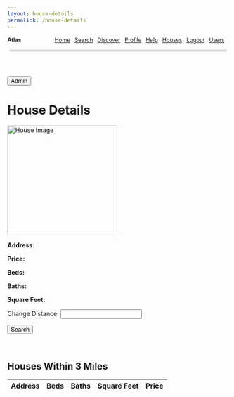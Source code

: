 ```yaml
---
layout: house-details
permalink: /house-details
---
```


<html>

<head>
    <link rel="stylesheet" type="text/css" href="assets/css/style.css">
    <style>
      .site-header ul {
          list-style: none;
          padding: 0;
          display: flex;
          justify-content: left;
      }
      .site-header ul li {
        margin-right: 10px;
        font-size: 90%;
      }
      .site-header ul li:first-child {
          margin-right: auto;
      }
      .nart-movies {
          font-weight: bold; /* Optionally, make the text bold */
      }
      .navbarclass {
        max-width: 100%;
      }
      .square {
        height: 5px;
        width: 98%;
        margin: auto;
        background-color: #dcdcdc;
      }
  </style>
</head>
 <body>
    <header class="site-header">
      <div id="header">
        <nav class="navbarclass">
          <ul>
            <li class="nart-movies">Atlas</li>
            <li class="fork"><a href="{{site.baseurl}}/">Home</a></li>
            <li class="fork"><a href="{{site.baseurl}}/search"> Search</a></li>
            <li class="title"><a href="{{site.baseurl}}/discover">Discover</a></li>
            <li class="title"><a href="{{site.baseurl}}/profile">Profile</a></li>
            <li class="title"><a href="{{site.baseurl}}/help">Help</a></li>
            <li class="title"><a href="{{site.baseurl}}/house">Houses</a></li>
            <li class="title"><a href="{{site.baseurl}}/logout">Logout</a></li>
            <li class="title"><a href="{{site.baseurl}}/display">Users</a></li>
          </ul>
        </nav>
        <div class="square"></div>
      </div>
    </header>
</body>

<style>
        .darkmode {
            background: #252525;
            color: #ffffff;
        }
        .lightmode {
            background: #ffffff;
            color: #000000;
        }
</style>
<link id="theme-style" rel="stylesheet" type="text/css" href="assets/css/style.css">

<body>
    <body>
    <button id="editHouseButton">Admin</button>
        <h1>House Details</h1>
        <img id="houseImage" src="" alt="House Image" style="width: 250px; height: auto;"/>
        <p><strong>Address:</strong> <span id="address"></span></p>
        <p><strong>Price:</strong> <span id="price"></span></p>
        <p><strong>Beds:</strong> <span id="beds"></span></p>
        <p><strong>Baths:</strong> <span id="baths"></span></p>
        <p><strong>Square Feet:</strong> <span id="sqfeet"></span></p>
        <form action="javascript:search()">
            <p><label>
                Change Distance: 
                <input type="text" distance="distance" id="distance" required>
            </label></p>
            <p>
                <button>Search</button>
            </p>
        </form>
        <br>
        <h2 id = "houseHeader">Houses Within 3 Miles</h2>
        <table>
            <thead>
            <tr>
              <th>Address</th>
              <th>Beds</th>
              <th>Baths</th>
              <th>Square Feet</th>
              <th>Price</th>
            </tr>
            </thead>
            <tbody id="result">
            </tbody>
        </table>
    </body>
    <script>
        // import { uri, options } from '/static/js/api/config.js';
        window.search = function search(){
            const params = new URLSearchParams(window.location.search)
            const address = params.get('address');
            const resultContainer = document.getElementById("result");
            resultContainer.innerHTML = ""
        const distance = document.getElementById('distance').value;
        var title = 'Houses Within ' + distance + ' Miles';
        document.getElementById('houseHeader').textContent = title;
        const url = `http://localhost:8086/api/house/?address=${encodeURIComponent(address)}&distance=${encodeURIComponent(distance)}&type=${encodeURIComponent("1")}`;
      const requestOptions = {
          method: 'GET',
          //mode: 'no-cors',
          credentials: 'include'}
            fetch(url, requestOptions)
              .then(response => response.json())
              .then(data => {
                console.log(data);
                data.forEach(user => {
                  const tr = document.createElement("tr");
                  const queryParams = new URLSearchParams({
                        address: user.address
                    }).toString();
                  tr.innerHTML = `
                  <td><a href="house-details?${queryParams}">${user.address}</a></td>
                    <td>${user.beds}</td>
                    <td>${user.baths}</td>
                    <td>${user.sqfeet}</td>
                    <td>${user.price}</td>                      `;
                  resultContainer.appendChild(tr);
                });
              })
        }
        window.clear = function clear(){
            document.getElementById('distance').value = ""
            document.getElementById('address').value = ""
            const resultContainer = document.getElementById("result");
            resultContainer.innerHTML = ""
        }
    </script>
    <script>
        function fetchHouseDetails() {
            const params = new URLSearchParams(window.location.search)
            // Replace with your API endpoint
            var url = `http://localhost:8086/api/house/?address=${encodeURIComponent(params.get('address'))}&type=${encodeURIComponent("2")}`
            const requestOptions = {
              method: 'GET',
              //mode: 'no-cors',
              credentials: 'include'}
                fetch(url, requestOptions)
                  .then(response => response.json())
                  .then(data => {
                    console.log(data);
                    data.forEach(user => {
                    document.getElementById('houseImage').src = user.image;
                    document.getElementById('address').textContent = user.address;
                    document.getElementById('price').textContent = user.price;
                    document.getElementById('beds').textContent = user.beds;
                    document.getElementById('baths').textContent = user.baths;
                    document.getElementById('sqfeet').textContent = user.sqfeet;
                    });
                  })
                const address = document.getElementById('address').value;
                const resultContainer = document.getElementById("result");
                resultContainer.innerHTML = ""
            const distance = "3";
             url = `http://localhost:8086/api/house/?address=${encodeURIComponent(params.get('address'))}&distance=${encodeURIComponent(distance)}&type=${encodeURIComponent("1")}`;
                fetch(url, requestOptions)
                  .then(response => response.json())
                  .then(data => {
                    console.log(data);
                    data.forEach(user => {
                      const tr = document.createElement("tr");
                      const queryParams = new URLSearchParams({
                            address: user.address
                        }).toString();
                      tr.innerHTML = `
                      <td><a href="house-details?${queryParams}">${user.address}</a></td>
                        <td>${user.beds}</td>
                        <td>${user.baths}</td>
                        <td>${user.sqfeet}</td>
                        <td>${user.price}</td>                      `;
                      resultContainer.appendChild(tr);
                    });
                  })
            }
        var darkMode = false;
        window.onload = function() {
            var themeStyle = document.getElementById('theme-style');
            var body = document.body;
            var storedTheme = localStorage.getItem('theme');
            if (storedTheme === 'dark') {
                themeStyle.href = "assets/css/dark.css";
                body.classList.remove('lightmode');
                body.classList.add('darkmode');
            } else {
                themeStyle.href = "assets/css/style.css";
                body.classList.remove('darkmode');
                body.classList.add('lightmode');
            }
            fetchHouseDetails();
        }
        document.getElementById('editHouseButton').addEventListener('click', function() {
        var params = new URLSearchParams(window.location.search)
        var address = encodeURIComponent(params.get('address'));
        var price = encodeURIComponent(document.getElementById('price').textContent);
        var beds = encodeURIComponent(document.getElementById('beds').textContent);
        var baths = encodeURIComponent(document.getElementById('baths').textContent);
        var sqfeet = encodeURIComponent(document.getElementById('sqfeet').textContent);
        window.location.href = `edit-house?address=${address}&price=${price}&beds=${beds}&baths=${baths}&sqfeet=${sqfeet}`;
            });
    </script>
</body>
</html>